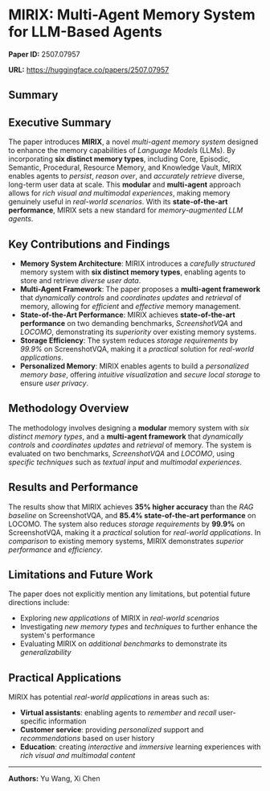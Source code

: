 # MIRIX: Multi-Agent Memory System for LLM-Based Agents

**Paper ID:** 2507.07957

**URL:** https://huggingface.co/papers/2507.07957

## Summary

## Executive Summary
The paper introduces **MIRIX**, a novel *multi-agent memory system* designed to enhance the memory capabilities of *Language Models* (LLMs). By incorporating **six distinct memory types**, including Core, Episodic, Semantic, Procedural, Resource Memory, and Knowledge Vault, MIRIX enables agents to *persist*, *reason over*, and *accurately retrieve* diverse, long-term user data at scale. This **modular** and **multi-agent** approach allows for *rich visual and multimodal experiences*, making memory genuinely useful in *real-world scenarios*. With its **state-of-the-art performance**, MIRIX sets a new standard for *memory-augmented LLM agents*.

## Key Contributions and Findings
* **Memory System Architecture**: MIRIX introduces a *carefully structured* memory system with **six distinct memory types**, enabling agents to store and retrieve *diverse user data*.
* **Multi-Agent Framework**: The paper proposes a **multi-agent framework** that *dynamically controls* and *coordinates updates* and *retrieval* of memory, allowing for *efficient* and *effective* memory management.
* **State-of-the-Art Performance**: MIRIX achieves **state-of-the-art performance** on two demanding benchmarks, *ScreenshotVQA* and *LOCOMO*, demonstrating its *superiority* over existing memory systems.
* **Storage Efficiency**: The system reduces *storage requirements* by *99.9%* on ScreenshotVQA, making it a *practical* solution for *real-world applications*.
* **Personalized Memory**: MIRIX enables agents to build a *personalized memory base*, offering *intuitive visualization* and *secure local storage* to ensure *user privacy*.

## Methodology Overview
The methodology involves designing a **modular** memory system with *six distinct memory types*, and a **multi-agent framework** that *dynamically controls* and *coordinates updates* and *retrieval* of memory. The system is evaluated on two benchmarks, *ScreenshotVQA* and *LOCOMO*, using *specific techniques* such as *textual input* and *multimodal experiences*.

## Results and Performance
The results show that MIRIX achieves **35% higher accuracy** than the *RAG baseline* on ScreenshotVQA, and **85.4% state-of-the-art performance** on LOCOMO. The system also reduces *storage requirements* by **99.9%** on ScreenshotVQA, making it a *practical* solution for *real-world applications*. In *comparison* to existing memory systems, MIRIX demonstrates *superior performance* and *efficiency*.

## Limitations and Future Work
The paper does not explicitly mention any limitations, but potential future directions include:
* Exploring *new applications* of MIRIX in *real-world scenarios*
* Investigating *new memory types* and *techniques* to further enhance the system's performance
* Evaluating MIRIX on *additional benchmarks* to demonstrate its *generalizability*

## Practical Applications
MIRIX has potential *real-world applications* in areas such as:
* **Virtual assistants**: enabling agents to *remember* and *recall* user-specific information
* **Customer service**: providing *personalized* support and *recommendations* based on user history
* **Education**: creating *interactive* and *immersive* learning experiences with *rich visual and multimodal content*

---

**Authors:** Yu Wang, Xi Chen
